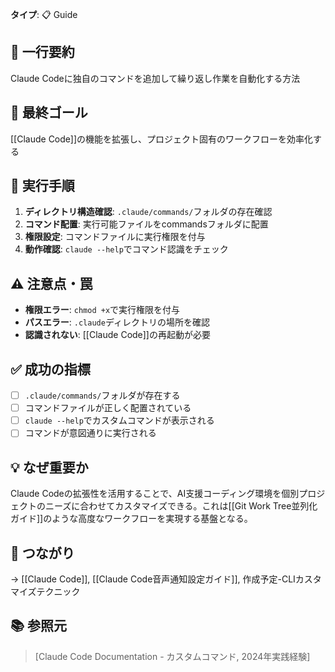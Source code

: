 **タイプ**: 📋 Guide

## 📝 一行要約
Claude Codeに独自のコマンドを追加して繰り返し作業を自動化する方法

## 🎯 最終ゴール
[[Claude Code]]の機能を拡張し、プロジェクト固有のワークフローを効率化する

## 🔧 実行手順
1. **ディレクトリ構造確認**: `.claude/commands/`フォルダの存在確認
2. **コマンド配置**: 実行可能ファイルをcommandsフォルダに配置
3. **権限設定**: コマンドファイルに実行権限を付与
4. **動作確認**: `claude --help`でコマンド認識をチェック

## ⚠️ 注意点・罠
- **権限エラー**: `chmod +x`で実行権限を付与
- **パスエラー**: `.claude`ディレクトリの場所を確認
- **認識されない**: [[Claude Code]]の再起動が必要

## ✅ 成功の指標
- [ ] `.claude/commands/`フォルダが存在する
- [ ] コマンドファイルが正しく配置されている
- [ ] `claude --help`でカスタムコマンドが表示される
- [ ] コマンドが意図通りに実行される

## 💡 なぜ重要か
Claude Codeの拡張性を活用することで、AI支援コーディング環境を個別プロジェクトのニーズに合わせてカスタマイズできる。これは[[Git Work Tree並列化ガイド]]のような高度なワークフローを実現する基盤となる。

## 🔗 つながり
→ [[Claude Code]], [[Claude Code音声通知設定ガイド]], 作成予定-CLIカスタマイズテクニック

## 📚 参照元
> [Claude Code Documentation - カスタムコマンド, 2024年実践経験]